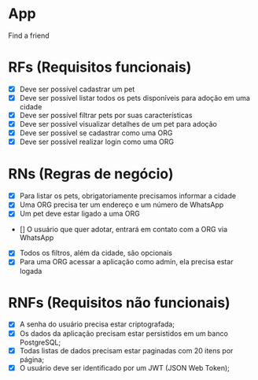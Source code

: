 # App
Find a friend

# RFs (Requisitos funcionais)
- [X] Deve ser possível cadastrar um pet
- [X] Deve ser possível listar todos os pets disponíveis para adoção em uma cidade
- [X] Deve ser possível filtrar pets por suas características
- [X] Deve ser possível visualizar detalhes de um pet para adoção
- [X] Deve ser possível se cadastrar como uma ORG
- [X] Deve ser possível realizar login como uma ORG

# RNs (Regras de negócio)
- [X] Para listar os pets, obrigatoriamente precisamos informar a cidade
- [X] Uma ORG precisa ter um endereço e um número de WhatsApp
- [X] Um pet deve estar ligado a uma ORG
- [] O usuário que quer adotar, entrará em contato com a ORG via WhatsApp
- [X] Todos os filtros, além da cidade, são opcionais
- [X] Para uma ORG acessar a aplicação como admin, ela precisa estar logada

# RNFs (Requisitos não funcionais)
- [X] A senha do usuário precisa estar criptografada;
- [X] Os dados da aplicação precisam estar persistidos em um banco PostgreSQL;
- [X] Todas listas de dados precisam estar paginadas com 20 itens por página;
- [X] O usuário deve ser identificado por um JWT (JSON Web Token);